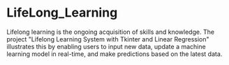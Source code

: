 # LifeLong_Learning
Lifelong learning is the ongoing acquisition of skills and knowledge. The project "Lifelong Learning System with Tkinter and Linear Regression" illustrates this by enabling users to input new data, update a machine learning model in real-time, and make predictions based on the latest data.
